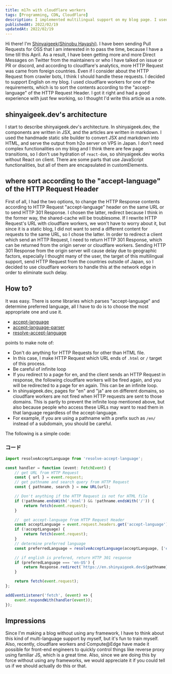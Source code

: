 ```yaml
---
title: m17n with cloudflare workers
tags: [Programming, CDN, CloudFlare]
description: I implemented multilingual support on my blog page. I used cloudflare workers for that, and the experience was great, so I will leave it as a note.
publishedAt: 2022/02/19
updatedAt: 2022/02/19
---
```


Hi there! I'm [Shinyaigeek(Shinobu Hayashi)](https://twitter.com/Shinyaigeek). I have been sending Pull Requests for OSS that I am interested in to pass the time, because I have a time till this April. As a result, I have been getting more and more Direct Messages on Twitter from the maintainers or who I have talked on issue or PR or discord, and according to cloudflare's analytics, more HTTP Request was came from foreign countries. Even if I consider about the HTTP Request from crawler bots, I think I should handle these requests. I decided to support English on my blog. I used cloudflare workers for one of the requirements, which is to sort the contents according to the "accept-language" of the HTTP Request Header. I got it right and had a good experience with just few working, so I thought I'd write this article as a note.

## shinyaigeek.dev's architecture

I start to describe shinyaigeek.dev's architecture. In shinyaigeek.dev, the components are written in JSX, and the articles are written in markdown. I used the handmade static site builder to convert JSX and markdown into HTML, and serve the output from h2o server on VPS in Japan. I don't need complex functionalities on my blog and I think there are few page transitions, so I don't use hydration of `react-dom`, so shinyaigeek.dev works without React on client. There are some parts that use JavaScript functionalities, but all of them are encapsulated in customElements.

## where sort according to the "accept-language" of the HTTP Request Header

First of all, I had the two options, to change the HTTP Response contents according to HTTP Request "accept-language" header on the same URL or to send HTTP 301 Response. I chosen the latter, redirect because I think in the former way, the shared-cache will be troublesome. If I rewrite HTTP Request's URL with cloudflare workers, we won't have to worry about it, but since it is a static blog, I did not want to send a different content for requests to the same URL, so I chose the latter. In order to redirect a client which send an HTTP Request, I need to return HTTP 301 Response, which can be returned from the origin server or cloudflare workers. Sending HTTP 301 Response from the origin server will cause delay due to geographic factors, especially I thought many of the user, the target of this multilingual support, send HTTP Request from the countries outside of Japan, so I decided to use cloudflare workers to handle this at the network edge in order to eliminate such delay.

## How to?

It was easy. There is some libraries which parses "accept-language" and determine preferred language, all I have to do is to choose the most appropriate one and use it.

-   [accept-language](https://www.npmjs.com/package/accept-language)
-   [accept-language-parser](https://www.npmjs.com/package/accept-language-parser)
-   [resolve-accept-language](https://www.npmjs.com/package/resolve-accept-language)

points to make note of:

-   Don't do anything for HTTP Requests for other than HTML file.
-   In this case, I make HTTP Request which URL ends of `.html` or `/` target of this process.
-   Be careful of infinite loop
-   If you redirect to a page for en, and the client sends an HTTP Request in response, the following cloudflare workers will be fired again, and you will be redirected to a page for en again. This can be an infinite loop.
-   In shinyaigeek.dev, pages for "en" and "ja" are on different domains, so cloudflare workers are not fired when HTTP requests are sent to those domains. This is partly to prevent the infinite loop mentioned above, but also because people who access these URLs may want to read them in that language regardless of the accept-language.
-   For example, if you are using a pathname with a prefix such as `/en/` instead of a subdomain, you should be careful.

The following is a simple code:

### コード

```typescript
import resolveAcceptLanguage from 'resolve-accept-language';

const handler = function (event: FetchEvent) {
    // get URL from HTTP Request
    const { url } = event.request;
    // get pathname and search query from HTTP Request
    const { pathname, search } = new URL(url);

    // Don't anything if the HTTP Request is not for HTML file
    if (!pathname.endsWith('.html') && !pathname.endsWith('/')) {
        return fetch(event.request);
    }

    //  get accept-language from HTTP Request Header
    const acceptLanguage = event.request.headers.get('accept-language');
    if (!acceptLanguage) {
        return fetch(event.request);
    }
    // determine preferred language
    const preferredLanguage = resolveAcceptLanguage(acceptLanguage, ['en-US', 'ja-JP'], 'ja-JP');

    // if english is prefered, return HTTP 301 response
    if (preferedLanguage === 'en-US') {
        return Response.redirect(`https://en.shinyaigeek.dev${pathname}${search}`, 301);
    }

    return fetch(event.request);
};

addEventListener('fetch', (event) => {
    event.respondWith(handler(event));
});
```

## Impressions

Since I'm making a blog without using any framework, I have to think about this kind of multi-language support by myself, but it's fun to train myself. Also, recently, cloudflare workers and Compute@Edge have made it possible for front-end engineers to quickly control things like reverse proxy using familiar JS, which is a great time. Also, since we are doing this by force without using any frameworks, we would appreciate it if you could tell us if we should actually do this or that.
